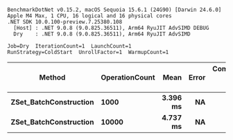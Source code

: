 ```

BenchmarkDotNet v0.15.2, macOS Sequoia 15.6.1 (24G90) [Darwin 24.6.0]
Apple M4 Max, 1 CPU, 16 logical and 16 physical cores
.NET SDK 10.0.100-preview.7.25380.108
  [Host] : .NET 9.0.8 (9.0.825.36511), Arm64 RyuJIT AdvSIMD DEBUG
  Dry    : .NET 9.0.8 (9.0.825.36511), Arm64 RyuJIT AdvSIMD

Job=Dry  IterationCount=1  LaunchCount=1  
RunStrategy=ColdStart  UnrollFactor=1  WarmupCount=1  

```
| Method                 | OperationCount | Mean     | Error | Completed Work Items | Lock Contentions | Allocated  |
|----------------------- |--------------- |---------:|------:|---------------------:|-----------------:|-----------:|
| **ZSet_BatchConstruction** | **1000**           | **3.396 ms** |    **NA** |                    **-** |                **-** |  **171.86 KB** |
| **ZSet_BatchConstruction** | **10000**          | **4.737 ms** |    **NA** |                    **-** |                **-** | **1718.73 KB** |
